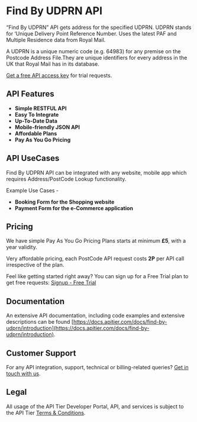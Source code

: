 # Find By UDPRN API

“Find By UDPRN” API gets address for the specified UDPRN. UDPRN stands for ‘Unique Delivery Point Reference Number. Uses the latest PAF and Multiple Residence data from Royal Mail. 

A UDPRN is a unique numeric code (e.g. 64983) for any premise on the Postcode Address File.They are unique identifiers for every address in the UK that Royal Mail has in its database.

[Get a free API access key](https://www.apitier.com/signup) for trial requests.

## API Features
* **Simple RESTFUL API**
* **Easy To Integrate**
* **Up-To-Date Data**
* **Mobile-friendly JSON API**
* **Affordable Plans**
* **Pay As You Go Pricing**

## API UseCases
Find By UDPRN API can be integrated with any website, mobile app which requires Address/PostCode Lookup functionality.

Example Use Cases -

* **Booking Form for the Shopping website**
* **Payment Form for the e-Commerce application**

## Pricing
We have simple Pay As You Go Pricing Plans starts at minimum **£5**, with a year validity.

Very affordable pricing, each PostCode API request costs **2P** per API call irrespective of the plan.

Feel like getting started right away? You can sign up for a Free Trial plan to get free requests: [Signup - Free Trial](https://www.apitier.com/signup)

## Documentation
An extensive API documentation, including code examples and extensive descriptions can be found [https://docs.apitier.com/docs/find-by-udprn/introduction](https://docs.apitier.com/docs/find-by-udprn/introduction).

## Customer Support
For any API integration, support, technical or billing-related queries? [Get in touch with us](mailto:hello@apitier.com).

## Legal
All usage of the API Tier Developer Portal, API, and services is subject to the API Tier [Terms & Conditions](https://www.apitier.com/legal/terms-of-service).
